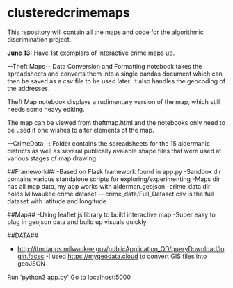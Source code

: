# clusteredcrimemaps
This repository will contain all the maps and code for the algorithmic discrimination project.

**June 13:** Have 1st exemplars of interactive crime maps up.

--Theft Maps--
Data Conversion and Formatting notebook takes the spreadsheets and converts them into a single pandas document
which can then be saved as a csv file to be used later. It also handles the geocoding of the addresses.

Theft Map notebook displays a rudimentary version of the map, which still needs some heavy editing.

The map can be viewed from theftmap.html and the notebooks only need to be used if one wishes to alter elements of the map.

--CrimeData--:
Folder contains the spreadsheets for the 15 aldermanic districts as well as several publically avaiable shape files
that were used at various stages of map drawing.

##Framework##
-Based on Flask framework found in app.py
-Sandbox dir contains various standalone scripts for exploring/experimenting
-Maps dir has all map data, my app works with alderman.geojson
-crime_data dir holds Milwaukee crime dataset
    -- crime_data/Full_Dataset.csv is the full dataset with latitude and longitude
    
##Map##
-Using leaflet.js library to build interactive map
-Super easy to plug in geojson data and build up visuals quickly

##DATA##
- http://itmdapps.milwaukee.gov/publicApplication_QD/queryDownload/login.faces
-I used https://mygeodata.cloud to convert GIS files into geoJSON

Run 'python3 app.py'
Go to localhost:5000
